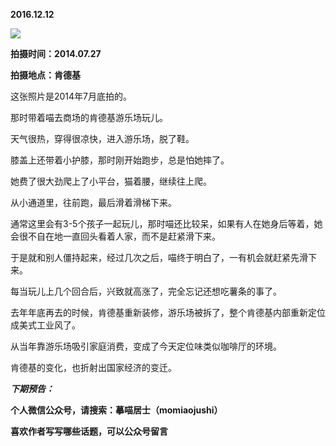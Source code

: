 
**2016.12.12**

![](http://upload-images.jianshu.io/upload_images/51001-496ab728ff8152aa.jpg)


**拍摄时间：2014.07.27**

**拍摄地点：肯德基**

这张照片是2014年7月底拍的。

那时带着喵去商场的肯德基游乐场玩儿。

天气很热，穿得很凉快，进入游乐场，脱了鞋。

膝盖上还带着小护膝，那时刚开始跑步，总是怕她摔了。

她费了很大劲爬上了小平台，猫着腰，继续往上爬。

从小通道里，往前跑，最后滑着滑梯下来。

通常这里会有3-5个孩子一起玩儿，那时喵还比较呆，如果有人在她身后等着，她会很不自在地一直回头看着人家，而不是赶紧滑下来。

于是就和别人僵持起来，经过几次之后，喵终于明白了，一有机会就赶紧先滑下来。

每当玩儿上几个回合后，兴致就高涨了，完全忘记还想吃薯条的事了。

去年年底再去的时候，肯德基重新装修，游乐场被拆了，整个肯德基内部重新定位成美式工业风了。

从当年靠游乐场吸引家庭消费，变成了今天定位味类似咖啡厅的环境。

肯德基的变化，也折射出国家经济的变迁。


***下期预告：***


**个人微信公众号，请搜索：摹喵居士（momiaojushi）**

**喜欢作者写写哪些话题，可以公众号留言**
